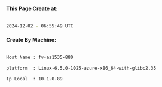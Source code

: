 
   
#### This Page Create at:

```bash

2024-12-02 - 06:55:49 UTC

```

#### Create By Machine:

```bash

Host Name : fv-az1535-880

platform  : Linux-6.5.0-1025-azure-x86_64-with-glibc2.35

Ip Local  : 10.1.0.89

```

